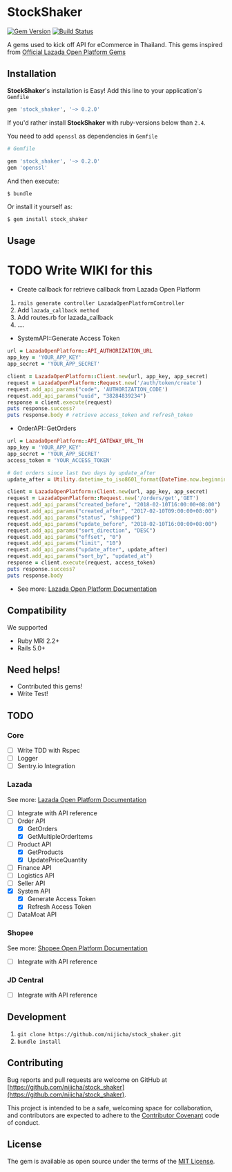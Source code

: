 # StockShaker

[![Gem Version](https://badge.fury.io/rb/stock_shaker.svg)](https://badge.fury.io/rb/stock_shaker)
[![Build Status](https://travis-ci.org/nijicha/stock_shaker.svg?branch=master)](https://travis-ci.org/nijicha/stock_shaker)

A gems used to kick off API for eCommerce in Thailand. This gems inspired from [Official Lazada Open Platform Gems](https://rubygems.org/gems/lazop_api_client/versions/1.2.5)

## Installation

**StockShaker**'s installation is Easy! Add this line to your application's `Gemfile`

```ruby
gem 'stock_shaker', '~> 0.2.0'
```

If you'd rather install **StockShaker** with ruby-versions below than `2.4`.

You need to add `openssl` as dependencies in `Gemfile`

```ruby
# Gemfile
 
gem 'stock_shaker', '~> 0.2.0'
gem 'openssl'
```

And then execute:

    $ bundle

Or install it yourself as:

    $ gem install stock_shaker

## Usage

# TODO Write WIKI for this
- Create callback for retrieve callback from Lazada Open Platform
1. `rails generate controller LazadaOpenPlatformController`
2. Add `lazada_callback method`
3. Add routes.rb for lazada_callback
4. ....

- SystemAPI::Generate Access Token
```ruby
url = LazadaOpenPlatform::API_AUTHORIZATION_URL
app_key = 'YOUR_APP_KEY'
app_secret = 'YOUR_APP_SECRET'

client = LazadaOpenPlatform::Client.new(url, app_key, app_secret)
request = LazadaOpenPlatform::Request.new('/auth/token/create')
request.add_api_params("code", 'AUTHORIZATION_CODE')
request.add_api_params("uuid", "38284839234")
response = client.execute(request)
puts response.success?
puts response.body # retrieve access_token and refresh_token
```

- OrderAPI::GetOrders

```ruby
url = LazadaOpenPlatform::API_GATEWAY_URL_TH
app_key = 'YOUR_APP_KEY'
app_secret = 'YOUR_APP_SECRET'
access_token = 'YOUR_ACCESS_TOKEN'

# Get orders since last two days by update_after
update_after = Utility.datetime_to_iso8601_format(DateTime.now.beginning_of_day - 2.days)

client = LazadaOpenPlatform::Client.new(url, app_key, app_secret)
request = LazadaOpenPlatform::Request.new('/orders/get','GET')
request.add_api_params("created_before", "2018-02-10T16:00:00+08:00")
request.add_api_params("created_after", "2017-02-10T09:00:00+08:00")
request.add_api_params("status", "shipped")
request.add_api_params("update_before", "2018-02-10T16:00:00+08:00")
request.add_api_params("sort_direction", "DESC")
request.add_api_params("offset", "0")
request.add_api_params("limit", "10")
request.add_api_params("update_after", update_after)
request.add_api_params("sort_by", "updated_at")
response = client.execute(request, access_token)
puts response.success?
puts response.body
```
- See more: [Lazada Open Platform Documentation](https://open.lazada.com/doc/api.htm?spm=a2o9m.11193535.0.0.62a738e4DBO8DQ#/api?cid=8&path=/order/document/get)

## Compatibility
We supported
- Ruby MRI 2.2+
- Rails 5.0+

## Need helps!
- Contributed this gems!
- Write Test!

## TODO

### Core

- [ ] Write TDD with Rspec
- [ ] Logger
- [ ] Sentry.io Integration

### Lazada
See more: [Lazada Open Platform Documentation](https://open.lazada.com/doc/api.htm?spm=a2o9m.11193535.0.0.62a738e4DBO8DQ#/api?cid=8&path=/order/document/get)

- [ ] Integrate with API reference
- [ ] Order API
    - [x] GetOrders
    - [x] GetMultipleOrderItems
- [ ] Product API
    - [x] GetProducts
    - [x] UpdatePriceQuantity
- [ ] Finance API
- [ ] Logistics API
- [ ] Seller API
- [x] System API
    - [x] Generate Access Token
    - [x] Refresh Access Token
- [ ] DataMoat API

### Shopee
See more: [Shopee Open Platform Documentation](https://open.shopee.com/documents)
- [ ] Integrate with API reference

### JD Central

- [ ] Integrate with API reference

## Development
1. `git clone https://github.com/nijicha/stock_shaker.git`
2. `bundle install`

## Contributing

Bug reports and pull requests are welcome on GitHub at [https://github.com/nijicha/stock_shaker](https://github.com/nijicha/stock_shaker).

This project is intended to be a safe, welcoming space for collaboration, and contributors are expected to adhere to the [Contributor Covenant](http://contributor-covenant.org) code of conduct.

## License

The gem is available as open source under the terms of the [MIT License](https://opensource.org/licenses/MIT).
